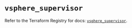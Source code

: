 # `vsphere_supervisor`

Refer to the Terraform Registry for docs: [`vsphere_supervisor`](https://registry.terraform.io/providers/hashicorp/vsphere/2.8.3/docs/resources/supervisor).
